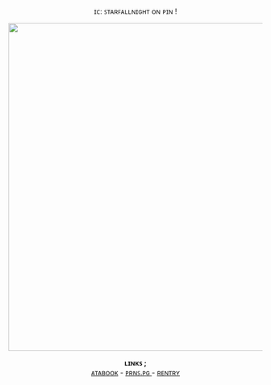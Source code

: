   <p align="center">
ɪᴄ: ꜱᴛᴀʀꜰᴀʟʟɴɪɢʜᴛ ᴏɴ ᴘɪɴ !
  </p>

<p align="center">
  <img width=650 src="https://cdn.discordapp.com/attachments/1069346277881561170/1379904782894104586/doomed.png?ex=6841eff9&is=68409e79&hm=28da3a3f1b29cd10a2cd425e326da9586a091983d6b27d8b5929f80faf2c758c&"
"
</p>

<p align="center">
  <b>ʟɪɴᴋꜱ ; </b><br>
  <a href="https://xinz.atabook.org">ᴀᴛᴀʙᴏᴏᴋ</a> -
  <a href="https://en.pronouns.page/@xinz">ᴘʀɴꜱ.ᴘɢ </a> -
  <a href="https://rentry.co/sincerelyxin">ʀᴇɴᴛʀʏ</a>
  <br><br>
<!---
bleedingstars/bleedingstars is a ✨ special ✨ repository because its `README.md` (this file) appears on your GitHub profile.
You can click the Preview link to take a look at your changes.
--->
